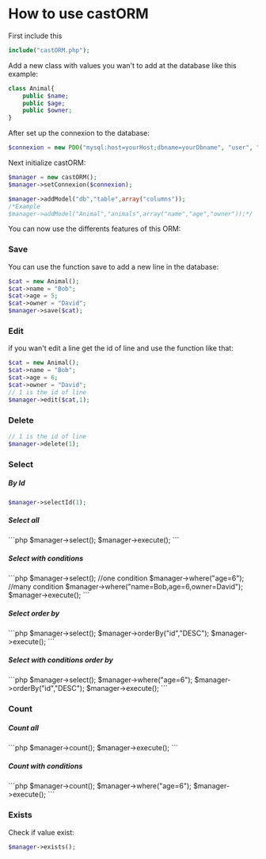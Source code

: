 <h1>How to use castORM</h1>

First include this

``` php
include("castORM.php");
```

Add a new class with values you wan't to add at the database like this example:

```php
class Animal{
    public $name;
    public $age;
    public $owner;
}
```

After set up the connexion to the database:

``` php 
$connexion = new PDO("mysql:host=yourHost;dbname=yourDbname", "user", "password");
```

Next initialize castORM:

``` php 
$manager = new castORM();
$manager->setConnexion($connexion);

$manager->addModel("db","table",array("columns"));
/*Example
$manager->addModel("Animal","animals",array("name","age","owner"));*/
```

You can now use the differents features of this ORM:

<h3>Save</h3>

You can use the function save to add a new line in the database:

``` php 
$cat = new Animal();
$cat->name = "Bob";
$cat->age = 5;
$cat->owner = "David";
$manager->save($cat);
```

<h3>Edit</h3>

if you wan't edit a line get the id of line and use the function like that:

``` php
$cat = new Animal();
$cat->name = "Bob";
$cat->age = 6;
$cat->owner = "David";
// 1 is the id of line
$manager->edit($cat,1);
```

<h3>Delete</h3>

``` php
// 1 is the id of line
$manager->delete(1);
```

<h3>Select</h3>
<h5>By Id</h5>

```php
$manager->selectId(1);
```

<h5>Select all</h5>
```php
$manager->select();
$manager->execute();
```

<h5>Select with conditions</h5>
```php
$manager->select();
//one condition
$manager->where("age=6");
//many condition
$manager->where("name=Bob,age=6,owner=David");
$manager->execute();
```
<h5>Select order by</h5>
```php
$manager->select();
$manager->orderBy("id","DESC");
$manager->execute();
```
<h5>Select with conditions order by</h5>
```php
$manager->select();
$manager->where("age=6");
$manager->orderBy("id","DESC");
$manager->execute();
```

<h3>Count</h3>

<h5>Count all</h5>
```php
$manager->count();
$manager->execute();
```
<h5>Count with conditions</h5>
```php
$manager->count();
$manager->where("age=6");
$manager->execute();
```

<h3>Exists</h3>

Check if value exist:
```php
$manager->exists();
```
